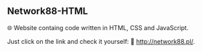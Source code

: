 ## Network88-HTML
🌐 Website containg code written in HTML, CSS and JavaScript.

Just click on the link and check it yourself:
🔗 http://network88.pl/.
